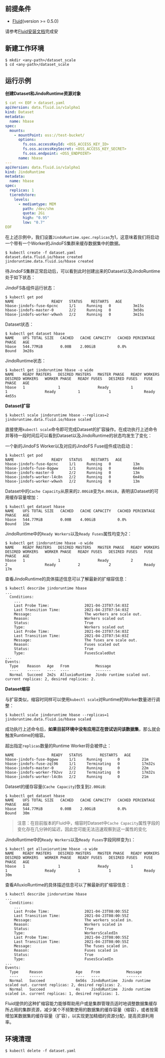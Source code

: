 ## 前提条件


- [Fluid](https://github.com/fluid-cloudnative/fluid)(version >= 0.5.0)



请参考[Fluid安装文档](https://github.com/fluid-cloudnative/fluid/blob/master/docs/zh/userguide/install.md)完成安


## 新建工作环境


```shell
$ mkdir <any-path>/dataset_scale
$ cd <any-path>/dataset_scale
```


## 运行示例


**创建Dataset和JindoRuntime资源对象**


```yaml
$ cat << EOF > dataset.yaml
apiVersion: data.fluid.io/v1alpha1
kind: Dataset
metadata:
  name: hbase
spec:
  mounts:
    - mountPoint: oss://test-bucket/
      options:
        fs.oss.accessKeyId: <OSS_ACCESS_KEY_ID>
        fs.oss.accessKeySecret: <OSS_ACCESS_KEY_SECRET>
        fs.oss.endpoint: <OSS_ENDPOINT> 
      name: hbase
---
apiVersion: data.fluid.io/v1alpha1
kind: JindoRuntime
metadata:
  name: hbase
spec:
  replicas: 1
  tieredstore:
    levels:
      - mediumtype: MEM
        path: /dev/shm
        quota: 2Gi
        high: "0.95"
        low: "0.7"
EOF
```


在上述示例中，我们设置`JindoRuntime.spec.replicas`为1，这意味着我们将启动一个带有一个Worker的JindoFS集群来缓存数据集中的数据。


```shell
$ kubectl create -f dataset.yaml
dataset.data.fluid.io/hbase created
jindoruntime.data.fluid.io/hbase created
```


待JindoFS集群正常启动后，可以看到此时创建出来的Dataset以及JindoRuntime处于如下状态：


JindoFS各组件运行状态：


```shell
$ kubectl get pod
NAME                 READY   STATUS    RESTARTS   AGE
hbase-jindofs-fuse-6pcnc     1/1     Running   0          3m15s
hbase-jindofs-master-0       2/2     Running   0          3m50s
hbase-jindofs-worker-w9wxh   2/2     Running   0          3m15s
```


Dataset状态：


```
$ kubectl get dataset hbase
NAME    UFS TOTAL SIZE   CACHED   CACHE CAPACITY   CACHED PERCENTAGE   PHASE   AGE
hbase   544.77MiB        0.00B    2.00GiB          0.0%                Bound   3m28s
```


JindoRuntime状态：


```shell
$ kubectl get jindoruntime hbase -o wide
NAME    READY MASTERS   DESIRED MASTERS   MASTER PHASE   READY WORKERS   DESIRED WORKERS   WORKER PHASE   READY FUSES   DESIRED FUSES   FUSE PHASE   AGE
hbase   1               1                 Ready          1               1                 Ready          1             1               Ready        4m55s
```


**Dataset扩容**


```shell
$ kubectl scale jindoruntime hbase --replicas=2
jindoruntime.data.fluid.io/hbase scaled
```


直接使用`kubectl scale`命令即可完成Dataset的扩容操作。在成功执行上述命令并等待一段时间后可以看到Dataset以及JindoRuntime的状态均发生了变化：


一个新的JindoFS Worker以及对应的JindoFS Fuse组件成功启动：


```shell
$ kubectl get pod
NAME                 READY   STATUS    RESTARTS   AGE
hbase-jindofs-fuse-6pcnc     1/1     Running   0          13m
hbase-jindofs-fuse-8qgww     1/1     Running   0          6m49s
hbase-jindofs-master-0       2/2     Running   0          13m
hbase-jindofs-worker-l4c8n   2/2     Running   0          6m49s
hbase-jindofs-worker-w9wxh   2/2     Running   0          13m
```


Dataset中的`Cache Capacity`从原来的`2.00GiB`变为`4.00GiB`，表明该Dataset的可用缓存容量增加：


```
$ kubectl get dataset hbase
NAME    UFS TOTAL SIZE   CACHED   CACHE CAPACITY   CACHED PERCENTAGE   PHASE   AGE
hbase   544.77MiB        0.00B    4.00GiB          0.0%                Bound   15m
```


JindoRuntime中的`Ready Workers`以及`Ready Fuses`属性均变为2：


```shell
$ kubectl get jindoruntime hbase -o wide
NAME    READY MASTERS   DESIRED MASTERS   MASTER PHASE   READY WORKERS   DESIRED WORKERS   WORKER PHASE   READY FUSES   DESIRED FUSES   FUSE PHASE   AGE
hbase   1               1                 Ready          2               2                 Ready          2             2               Ready        17m
```


查看JindoRuntime的具体描述信息可以了解最新的扩缩容信息：


```shell
$ kubectl describe jindoruntime hbase
...
  Conditions:
    ...
    Last Probe Time:                2021-04-23T07:54:03Z
    Last Transition Time:           2021-04-23T07:54:03Z
    Message:                        The workers are scale out.
    Reason:                         Workers scaled out
    Status:                         True
    Type:                           Workers scaled out
    Last Probe Time:                2021-04-23T07:54:03Z
    Last Transition Time:           2021-04-23T07:54:03Z
    Message:                        The fuses are scale out.
    Reason:                         Fuses scaled out
    Status:                         True
    Type:                           FusesScaledOut
...
Events:
  Type    Reason   Age   From            Message
  ----    ------   ----  ----            -------
  Normal  Succeed  2m2s  AlluxioRuntime  Jindo runtime scaled out. current replicas: 2, desired replicas: 2.
```


**Dataset缩容**


与扩容类似，缩容时同样可以使用`kubectl scale`对Runtime的Worker数量进行调整：


```shell
$ kubectl scale jindoruntime hbase --replicas=1
jindoruntime.data.fluid.io/hbase scaled
```


成功执行上述命令后，**如果目前环境中没有应用正在尝试访问该数据集**，那么就会触发Runtime的缩容。


超出指定`replicas`数量的Runtime Worker将会被停止：


```shell
NAME                 READY   STATUS        RESTARTS   AGE
hbase-jindofs-fuse-8qgww     1/1     Running       0          21m
hbase-jindofs-fuse-zql96     1/1     Terminating   0          17m32s
hbase-jindofs-master-0       2/2     Running       0          22m
hbase-jindofs-worker-f92vv   2/2     Terminating   0          17m32s
hbase-jindofs-worker-l4c8n   2/2     Running       0          21m
```


Dataset的缓存容量(`Cache Capacity`)恢复到`2.00GiB`:


```
$ kubectl get dataset hbase
NAME    UFS TOTAL SIZE   CACHED   CACHE CAPACITY   CACHED PERCENTAGE   PHASE   AGE
hbase   544.77MiB        0.00B    2.00GiB          0.0%                Bound   30m
```


> 注意：在目前版本的Fluid中，缩容时Dataset中`Cache Capacity`属性字段的变化存在几分钟的延迟，因此您可能无法迅速观察到这一属性的变化



JindoRuntime中的`Ready Workers`以及`Ready Fuses`字段同样变为`1`：


```
$ kubectl get alluxioruntime hbase -o wide
NAME    READY MASTERS   DESIRED MASTERS   MASTER PHASE   READY WORKERS   DESIRED WORKERS   WORKER PHASE   READY FUSES   DESIRED FUSES   FUSE PHASE   AGE
hbase   1               1                 Ready          1               1                 Ready          1             1               Ready        30m
```


查看AlluxioRuntime的具体描述信息可以了解最新的扩缩容信息：


```shell
$ kubectl describe jindoruntime hbase
...
  Conditions:
    ...
    Last Probe Time:                2021-04-23T08:00:55Z
    Last Transition Time:           2021-04-23T08:00:55Z
    Message:                        The workers scaled in.
    Reason:                         Workers scaled in
    Status:                         True
    Type:                           WorkersScaledIn
    Last Probe Time:                2021-04-23T08:00:55Z
    Last Transition Time:           2021-04-23T08:00:55Z
    Message:                        The fuses scaled in.
    Reason:                         Fuses scaled in
    Status:                         True
    Type:                           FusesScaledIn
...
Events:
  Type     Reason               Age    From            Message
  ----     ------               ----   ----            -------
  Normal   Succeed              6m56s  JindoRuntime  Jindo runtime scaled out. current replicas: 2, desired replicas: 2.
  Normal   Succeed              4s     JindoRuntime  Jindo runtime scaled in. current replicas: 1, desired replicas: 1.
```


Fluid提供的这种扩缩容能力能够帮助用户或是集群管理员适时地调整数据集缓存所占用的集群资源，减少某个不频繁使用的数据集的缓存容量（缩容），或者按需增加某数据集的缓存容量（扩容），以实现更加精细的资源分配，提高资源利用率。


## 环境清理


```shell
$ kubectl delete -f dataset.yaml
```
